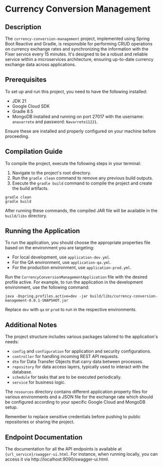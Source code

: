 
# Currency Conversion Management

## Description
The `currency-conversion-management` project, implemented using Spring Boot Reactive and Gradle,
is responsible for performing CRUD operations on currency exchange rates and synchronizing the
information with the Fixer service every 15 minutes. It's designed to be a robust and reliable
service within a microservices architecture, ensuring up-to-date currency exchange data across
applications.

## Prerequisites
To set up and run this project, you need to have the following installed:

- JDK 21
- Google Cloud SDK
- Gradle 8.5
- MongoDB installed and running on port 27017 with the username: `anavarrete` and password: `Navarrete11221`.

Ensure these are installed and properly configured on your machine before proceeding.

## Compilation Guide
To compile the project, execute the following steps in your terminal:

1. Navigate to the project's root directory.
2. Run the `gradle clean` command to remove any previous build outputs.
3. Execute the `gradle build` command to compile the project and create the build artifacts.

```shell
gradle clean
gradle build
```

After running these commands, the compiled JAR file will be available in the `build/libs` directory.

## Running the Application
To run the application, you should choose the appropriate properties file based on the environment
you are targeting:

- For local development, use `application-dev.yml`.
- For the QA environment, use `application-qa.yml`.
- For the production environment, use `application-prod.yml`.

Run the `CurrencyConversionManagementApplication` file with the desired profile active. For example,
to run the application in the development environment, use the following command:

```shell
java -Dspring.profiles.active=dev -jar build/libs/currency-conversion-management-0.0.1-SNAPSHOT.jar
```

Replace `dev` with `qa` or `prod` to run in the respective environments.

## Additional Notes
The project structure includes various packages tailored to the application's needs:

- `config` and `configuration` for application and security configurations.
- `controller` for handling incoming REST API requests.
- `dto` for Data Transfer Objects that carry data between processes.
- `repository` for data access layers, typically used to interact with the database.
- `schedule` for tasks that are to be executed periodically.
- `service` for business logic.

The `resources` directory contains different application property files for various environments
and a JSON file for the exchange rate which should be configured according to your specific Google
Cloud and MongoDB setup.

Remember to replace sensitive credentials before pushing to public repositories or sharing the project.


## Endpoint Documentation
The documentation for all the API endpoints is available at `{url_service}/swagger-ui.html`.
For instance, when running locally, you can access it via http://localhost:9090/swagger-ui.html.
